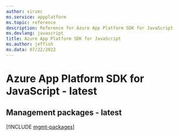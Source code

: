 ```yaml
---
author: xirzec
ms.service: appplatform
ms.topic: reference
description: Reference for Azure App Platform SDK for JavaScript
ms.devlang: javascript
title: Azure App Platform SDK for JavaScript
ms.author: jeffish
ms.data: 07/22/2022
---
```

# Azure App Platform SDK for JavaScript - latest

## Management packages - latest
[!INCLUDE [mgmt-packages](app-platform-mgmt-index.md)]